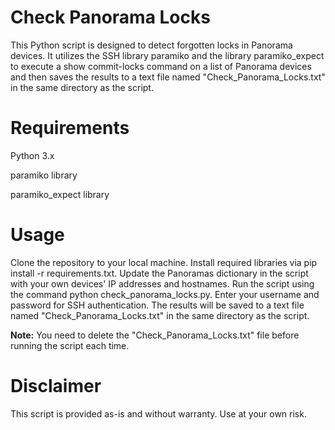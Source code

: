 # Check Panorama Locks

This Python script is designed to detect forgotten locks in Panorama devices. It utilizes the SSH library paramiko and the library paramiko_expect to execute a show commit-locks command on a list of Panorama devices and then saves the results to a text file named "Check_Panorama_Locks.txt" in the same directory as the script.


# Requirements

Python 3.x

paramiko library

paramiko_expect library


# Usage

Clone the repository to your local machine.
Install required libraries via pip install -r requirements.txt.
Update the Panoramas dictionary in the script with your own devices' IP addresses and hostnames.
Run the script using the command python check_panorama_locks.py.
Enter your username and password for SSH authentication.
The results will be saved to a text file named "Check_Panorama_Locks.txt" in the same directory as the script.

**Note:** You need to delete the "Check_Panorama_Locks.txt" file before running the script each time.

# Disclaimer

This script is provided as-is and without warranty. Use at your own risk.
